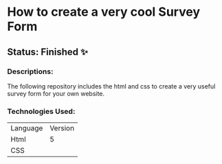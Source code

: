 # How to create a very cool Survey Form

## Status: Finished ✨
### Descriptions:
The following repository includes the html and css to create a very useful survey form for your own website.
### Technologies Used:
<table>
  <tr>
    <td>Language</td>
    <td>Version</td>
  </tr>
  <tr>
    <td>Html</td>
    <td>5</td>
  </td>
  <tr>
  <td>CSS</td>
  <td></td>
  </tr>
</table>

